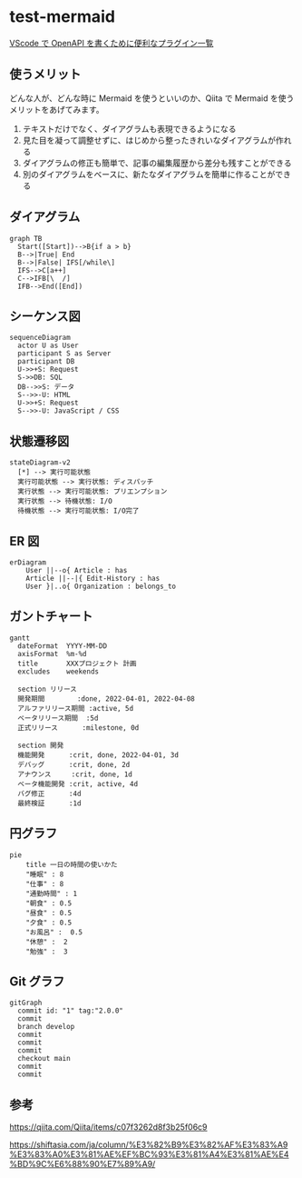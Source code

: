# test-mermaid

[VScode で OpenAPI を書くために便利なプラグイン一覧](https://zenn.dev/s_t_pool/articles/954dfe51b950c18d08e9)

## 使うメリット

どんな人が、どんな時に Mermaid を使うといいのか、Qiita で Mermaid を使うメリットをあげてみます。

1. テキストだけでなく、ダイアグラムも表現できるようになる
1. 見た目を凝って調整せずに、はじめから整ったきれいなダイアグラムが作れる
1. ダイアグラムの修正も簡単で、記事の編集履歴から差分も残すことができる
1. 別のダイアグラムをベースに、新たなダイアグラムを簡単に作ることができる

## ダイアグラム

```mermaid
graph TB
  Start([Start])-->B{if a > b}
  B-->|True| End
  B-->|False| IFS[/while\]
  IFS-->C[a++]
  C-->IFB[\  /]
  IFB-->End([End])
```

## シーケンス図

```mermaid
sequenceDiagram
  actor U as User
  participant S as Server
  participant DB
  U->>+S: Request
  S->>DB: SQL
  DB-->>S: データ
  S-->>-U: HTML
  U->>+S: Request
  S-->>-U: JavaScript / CSS
```

## 状態遷移図

```mermaid
stateDiagram-v2
  [*] --> 実行可能状態
  実行可能状態 --> 実行状態: ディスパッチ
  実行状態 --> 実行可能状態: プリエンプション
  実行状態 --> 待機状態: I/O
  待機状態 --> 実行可能状態: I/O完了
```

## ER 図

```mermaid
erDiagram
    User ||--o{ Article : has
    Article ||--|{ Edit-History : has
    User }|..o{ Organization : belongs_to
```

## ガントチャート

```mermaid
gantt
  dateFormat  YYYY-MM-DD
  axisFormat  %m-%d
  title       XXXプロジェクト 計画
  excludes    weekends

  section リリース
  開発期間        :done, 2022-04-01, 2022-04-08
  アルファリリース期間 :active, 5d
  ベータリリース期間  :5d
  正式リリース      :milestone, 0d

  section 開発
  機能開発      :crit, done, 2022-04-01, 3d
  デバッグ      :crit, done, 2d
  アナウンス     :crit, done, 1d
  ベータ機能開発 :crit, active, 4d
  バグ修正      :4d
  最終検証      :1d

```

## 円グラフ

```mermaid
pie
    title 一日の時間の使いかた
    "睡眠" : 8
    "仕事" : 8
    "通勤時間" : 1
    "朝食" : 0.5
    "昼食" : 0.5
    "夕食" : 0.5
    "お風呂" :  0.5
    "休憩" :  2
    "勉強" :  3
```

## Git グラフ

```mermaid
gitGraph
  commit id: "1" tag:"2.0.0"
  commit
  branch develop
  commit
  commit
  commit
  checkout main
  commit
  commit
```

## 参考

https://qiita.com/Qiita/items/c07f3262d8f3b25f06c9

https://shiftasia.com/ja/column/%E3%82%B9%E3%82%AF%E3%83%A9%E3%83%A0%E3%81%AE%EF%BC%93%E3%81%A4%E3%81%AE%E4%BD%9C%E6%88%90%E7%89%A9/
